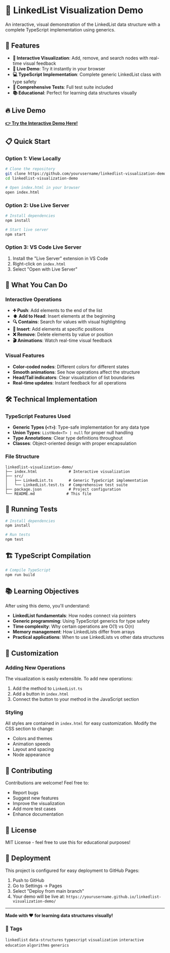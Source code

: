 # 🔗 LinkedList Visualization Demo

An interactive, visual demonstration of the LinkedList data structure with a complete TypeScript implementation using generics.

## 🌟 Features

- **🎨 Interactive Visualization**: Add, remove, and search nodes with real-time visual feedback
- **🚀 Live Demo**: Try it instantly in your browser
- **💻 TypeScript Implementation**: Complete generic LinkedList class with type safety
- **🧪 Comprehensive Tests**: Full test suite included
- **📚 Educational**: Perfect for learning data structures visually

## 🔥 Live Demo

**[👉 Try the Interactive Demo Here!](https://yourusername.github.io/linkedlist-visualization-demo/)**

## 📋 Quick Start

### Option 1: View Locally
```bash
# Clone the repository
git clone https://github.com/yourusername/linkedlist-visualization-demo.git
cd linkedlist-visualization-demo

# Open index.html in your browser
open index.html
```

### Option 2: Use Live Server
```bash
# Install dependencies
npm install

# Start live server
npm start
```

### Option 3: VS Code Live Server
1. Install the "Live Server" extension in VS Code
2. Right-click on `index.html`
3. Select "Open with Live Server"

## 🎯 What You Can Do

### Interactive Operations
- **➕ Push**: Add elements to the end of the list
- **⬆️ Add to Head**: Insert elements at the beginning
- **🔍 Contains**: Search for values with visual highlighting
- **📍 Insert**: Add elements at specific positions
- **❌ Remove**: Delete elements by value or position
- **🎬 Animations**: Watch real-time visual feedback

### Visual Features
- **Color-coded nodes**: Different colors for different states
- **Smooth animations**: See how operations affect the structure
- **Head/Tail indicators**: Clear visualization of list boundaries
- **Real-time updates**: Instant feedback for all operations

## 🛠 Technical Implementation

### TypeScript Features Used
- **Generic Types (`<T>`)**: Type-safe implementation for any data type
- **Union Types**: `ListNode<T> | null` for proper null handling
- **Type Annotations**: Clear type definitions throughout
- **Classes**: Object-oriented design with proper encapsulation

### File Structure
```
linkedlist-visualization-demo/
├── index.html              # Interactive visualization
├── src/
│   ├── LinkedList.ts       # Generic TypeScript implementation
│   └── LinkedList.test.ts  # Comprehensive test suite
├── package.json            # Project configuration
└── README.md              # This file
```

## 🧪 Running Tests

```bash
# Install dependencies
npm install

# Run tests
npm test
```

## 🏗 TypeScript Compilation

```bash
# Compile TypeScript
npm run build
```

## 📚 Learning Objectives

After using this demo, you'll understand:

- **LinkedList fundamentals**: How nodes connect via pointers
- **Generic programming**: Using TypeScript generics for type safety
- **Time complexity**: Why certain operations are O(1) vs O(n)
- **Memory management**: How LinkedLists differ from arrays
- **Practical applications**: When to use LinkedLists vs other data structures

## 🎨 Customization

### Adding New Operations
The visualization is easily extensible. To add new operations:

1. Add the method to `LinkedList.ts`
2. Add a button in `index.html`
3. Connect the button to your method in the JavaScript section

### Styling
All styles are contained in `index.html` for easy customization. Modify the CSS section to change:
- Colors and themes
- Animation speeds
- Layout and spacing
- Node appearance

## 🤝 Contributing

Contributions are welcome! Feel free to:
- Report bugs
- Suggest new features
- Improve the visualization
- Add more test cases
- Enhance documentation

## 📄 License

MIT License - feel free to use this for educational purposes!

## 🚀 Deployment

This project is configured for easy deployment to GitHub Pages:

1. Push to GitHub
2. Go to Settings → Pages
3. Select "Deploy from main branch"
4. Your demo will be live at: `https://yourusername.github.io/linkedlist-visualization-demo/`

---

**Made with ❤️ for learning data structures visually!**

### 🔖 Tags
`linkedlist` `data-structures` `typescript` `visualization` `interactive` `education` `algorithms` `generics`